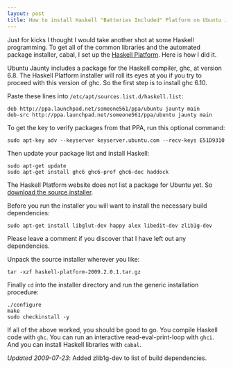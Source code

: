 ```yaml
---
layout: post
title: How to install Haskell "Batteries Included" Platform on Ubuntu Jaunty
---
```


Just for kicks I thought I would take another shot at some Haskell programming.
To get all of the common libraries and the automated package installer, cabal,
I set up the [Haskell Platform][]. Here is how I did it.

[Haskell Platform]: http://hackage.haskell.org/platform/

Ubuntu Jaunty includes a package for the Haskell compiler, ghc, at version 6.8.
The Haskell Platform installer will roll its eyes at you if you try to proceed
with this version of ghc. So the first step is to install ghc 6.10.

Paste these lines into `/etc/apt/sources.list.d/haskell.list`:

    deb http://ppa.launchpad.net/someone561/ppa/ubuntu jaunty main
    deb-src http://ppa.launchpad.net/someone561/ppa/ubuntu jaunty main

To get the key to verify packages from that PPA, run this optional command:

    sudo apt-key adv --keyserver keyserver.ubuntu.com --recv-keys E51D9310

Then update your package list and install Haskell:

    sudo apt-get update
    sudo apt-get install ghc6 ghc6-prof ghc6-doc haddock

The Haskell Platform website does not list a package for Ubuntu yet. So
[download the source installer][source installer].

[source installer]: http://hackage.haskell.org/platform/

Before you run the installer you will want to install the necessary build
dependencies:

    sudo apt-get install libglut-dev happy alex libedit-dev zlib1g-dev

Please leave a comment if you discover that I have left out any dependencies.

Unpack the source installer wherever you like:

    tar -xzf haskell-platform-2009.2.0.1.tar.gz

Finally `cd` into the installer directory and run the generic installation
procedure:

    ./configure
    make
    sudo checkinstall -y

If all of the above worked, you should be good to go. You compile Haskell code
with `ghc`. You can run an interactive read-eval-print-loop with `ghci`. And
you can install Haskell libraries with `cabal`.

*Updated 2009-07-23*: Added zlib1g-dev to list of build dependencies.
